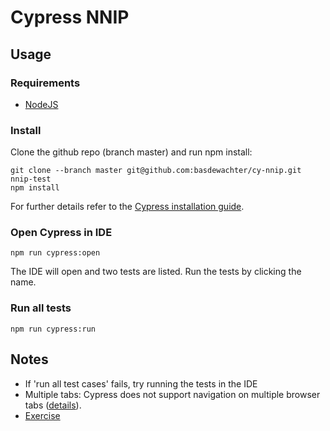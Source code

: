 # Cypress NNIP

## Usage

### Requirements
* [NodeJS](https://nodejs.org/en/download/)


### Install

Clone the github repo (branch master) and run npm install:
```
git clone --branch master git@github.com:basdewachter/cy-nnip.git nnip-test
npm install
```
For further details refer to the [Cypress installation guide]((https://docs.cypress.io/guides/getting-started/installing-cypress)).

### Open Cypress in IDE
```
npm run cypress:open
````

The IDE will open and two tests are listed. Run the tests by clicking the name.

### Run all tests

```
npm run cypress:run
````


## Notes
* If 'run all test cases' fails, try running the tests in the IDE
* Multiple tabs: Cypress does not support navigation on multiple browser tabs ([details](https://docs.cypress.io/guides/references/trade-offs#Multiple-tabs)). 
* [Exercise](https://github.com/mMeijden/qa-exercise/blob/main/README.md)
  
  
